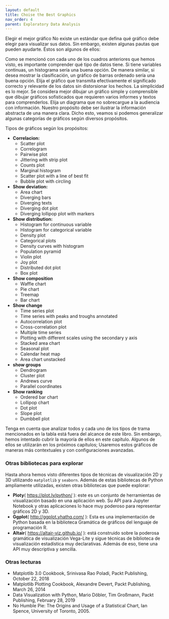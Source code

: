 ```yaml
---
layout: default
title: Choise the Best Graphics
nav_order: 4
parent: Exploratory Data Analysis
---
```


Elegir el mejor gráfico
No existe un estándar que defina qué gráfico debe elegir para visualizar sus datos. Sin embargo, existen algunas pautas que pueden ayudarte. Éstos son algunos de ellos:

Como se mencionó con cada uno de los cuadros anteriores que hemos visto, es importante comprender qué tipo de datos tiene. Si tiene variables continuas, un histograma sería una buena opción. De manera similar, si desea mostrar la clasificación, un gráfico de barras ordenado sería una buena opción.
Elija el gráfico que transmita efectivamente el significado correcto y relevante de los datos sin distorsionar los hechos.
La simplicidad es lo mejor. Se considera mejor dibujar un gráfico simple y comprensible que dibujar gráficos sofisticados que requieren varios informes y textos para comprenderlos.
Elija un diagrama que no sobrecargue a la audiencia con información. Nuestro propósito debe ser ilustrar la información abstracta de una manera clara.
Dicho esto, veamos si podemos generalizar algunas categorías de gráficos según diversos propósitos.

Tipos de gráficos según los propósitos:

- **Correlacion:** 
    - Scatter plot
    - Correlogram
    - Pairwise plot
    - Jittering with strip plot
    - Counts plot
    - Marginal histogram
    - Scatter plot with a line of best fit
    - Bubble plot with circling
- **Show deviation:**
    - Area chart
    - Diverging bars
    - Diverging texts
    - Diverging dot plot
    - Diverging lollipop plot with markers
- **Show distribution:**
    - Histogram for continuous variable
    - Histogram for categorical variable
    - Density plot
    - Categorical plots
    - Density curves with histogram
    - Population pyramid
    - Violin plot
    - Joy plot
    - Distributed dot plot 
    - Box plot
- **Show composition**
    - Waffle chart
    - Pie chart
    - Treemap
    - Bar chart
- **Show change**
    - Time series plot
    - Time series with peaks and troughs annotated
    - Autocorrelation plot
    - Cross-correlation plot
    - Multiple time series
    - Plotting with different scales using the secondary y axis
    - Stacked area chart
    - Seasonal plot
    - Calendar heat map
    - Area chart unstacked
- **show groups**
    - Dendrogram
    - Cluster plot
    - Andrews curve
    - Parallel coordinates
- **Show ranking**
    - Ordered bar chart
    - Lollipop chart
    - Dot plot
    - Slope plot
    - Dumbbell plot

Tenga en cuenta que analizar todos y cada uno de los tipos de trama mencionados en la tabla está fuera del alcance de este libro. Sin embargo, hemos intentado cubrir la mayoría de ellos en este capítulo. Algunos de ellos se utilizarán en los próximos capítulos; Usaremos estos gráficos de maneras más contextuales y con configuraciones avanzadas.

### Otras bibliotecas para explorar
Hasta ahora hemos visto diferentes tipos de técnicas de visualización 2D y 3D utilizando `matplotlib` y `seaborn`. Además de estas bibliotecas de Python ampliamente utilizadas, existen otras bibliotecas que puede explorar:

- **Ploty**( https://plot.ly/python/ ): este es un conjunto de herramientas de visualización basado en una aplicación web. Su API para Jupyter Notebook y otras aplicaciones lo hace muy poderoso para representar gráficos 2D y 3D.
- **Ggplot**( http://ggplot.yhathq.com/ ): Esta es una implementación de Python basada en la biblioteca Gramática de gráficos del lenguaje de programación R.
- **Altair**( https://altair-viz.github.io/ ): está construido sobre la poderosa gramática de visualización Vega-Lite y sigue técnicas de biblioteca de visualización estadística muy declarativas. Además de eso, tiene una API muy descriptiva y sencilla.

### Otras lecturas
- Matplotlib 3.0 Cookbook, Srinivasa Rao Poladi, Packt Publishing, October 22, 2018
- Matplotlib Plotting Cookbook, Alexandre Devert, Packt Publishing, March 26, 2014
- Data Visualization with Python, Mario Döbler, Tim Großmann, Packt Publishing, February 28, 2019
- No Humble Pie: The Origins and Usage of a Statistical Chart, Ian Spence, University of Toronto, 2005.